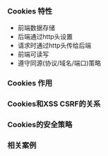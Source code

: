 ### Cookies 特性

- 前端数据存储
- 后端通过http头设置
- 请求时通过http头传给后端
- 前端可读写
- 遵守同源(协议/域名/端口)策略

### Cookies 作用


### Cookies和XSS CSRF的关系


### Cookies的安全策略


### 相关案例

